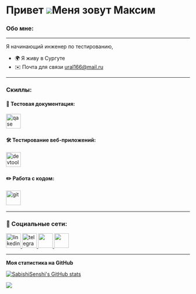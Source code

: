 Привет ![](https://user-images.githubusercontent.com/18350557/176309783-0785949b-9127-417c-8b55-ab5a4333674e.gif)Меня зовут Максим
==============================================================================================================================

### Обо мне:
------------------

Я начинающий инженер по тестированию, 

* 🌍  Я живу в Сургуте
* ✉️  Почта для связи [ural166@mail.ru](mailto:ural166@mail.ru)

---
### Скиллы:
#### 📁 Тестовая документация:

  <div>
    <img src="https://luna1.co/eb0187.png" title="qase" alt="qase" width="40" height="40"/>&nbsp
  </div>

#### 🛠 Тестирование веб-приложений:

  <div>
    <img src="https://d33wubrfki0l68.cloudfront.net/38b5c953a4667366685d55db55d057c86db1fc54/a0fdc/static/acae6b24d940347661ca901ea07f47c1/chrome-dev-logo-icon.png" title="devtools" alt="devtools" width="40" height="40"/>&nbsp
  </div>

#### ✏️ Работа с кодом:

  <div>
    <img src="https://cdn.jsdelivr.net/gh/devicons/devicon/icons/git/git-original.svg" title="git" alt="git" width="40" height="40"/>&nbsp
  </div>

---

### 🤝 Социальные сети:

  <div id="badges">
    <a href="https://www.linkedin.com/in/maksim-uralskiy-8810b5288/" target="_blank">
      <img src="https://cdn-icons-png.flaticon.com/512/2504/2504799.png" width="40" height="40" alt="linkedin" />
    </a>
    <a href="https://t.me/artsiom_qa" target="_blank">
      <img src="https://cdn-icons-png.flaticon.com/512/2111/2111646.png" width="40" height="40" alt="telegram" />
    </a>
    <a href="https://discord.com/users/sabishi_senshi" target="_blank" rel="noreferrer">
      <img src="https://raw.githubusercontent.com/danielcranney/readme-generator/main/public/icons/socials/discord.svg" width="40" height="40" />
    </a>
    <a href="https://www.twitch.tv/Sabishi_Senshi" target="_blank" rel="noreferrer">
      <img src="https://raw.githubusercontent.com/danielcranney/readme-generator/main/public/icons/socials/twitch.svg" width="40" height="40" />
    </a>
  </div>

---

<b>Моя статистика на GitHub</b>

<a href="http://www.github.com/SabishiSenshi"><img src="https://github-readme-stats.vercel.app/api?username=SabishiSenshi&show_icons=true&hide=&count_private=true&title_color=0891b2&text_color=ffffff&icon_color=0891b2&bg_color=1c1917&hide_border=true&show_icons=true" alt="SabishiSenshi's GitHub stats" /></a>

<a href="http://www.github.com/SabishiSenshi"><img src="https://github-readme-streak-stats.herokuapp.com/?user=SabishiSenshi&stroke=ffffff&background=1c1917&ring=0891b2&fire=0891b2&currStreakNum=ffffff&currStreakLabel=0891b2&sideNums=ffffff&sideLabels=ffffff&dates=ffffff&hide_border=true" /></a>
